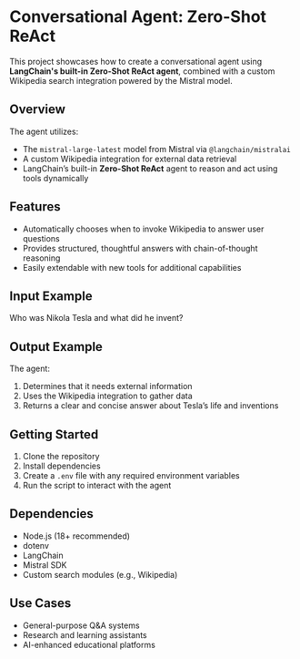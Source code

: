 

# Conversational Agent: Zero-Shot ReAct

This project showcases how to create a conversational agent using **LangChain's built-in Zero-Shot ReAct agent**, combined with a custom Wikipedia search integration powered by the Mistral model.

## Overview

The agent utilizes:

* The `mistral-large-latest` model from Mistral via `@langchain/mistralai`
* A custom Wikipedia integration for external data retrieval
* LangChain’s built-in **Zero-Shot ReAct** agent to reason and act using tools dynamically

## Features

* Automatically chooses when to invoke Wikipedia to answer user questions
* Provides structured, thoughtful answers with chain-of-thought reasoning
* Easily extendable with new tools for additional capabilities

## Input Example

Who was Nikola Tesla and what did he invent?

## Output Example

The agent:

1. Determines that it needs external information
2. Uses the Wikipedia integration to gather data
3. Returns a clear and concise answer about Tesla’s life and inventions

## Getting Started

1. Clone the repository
2. Install dependencies
3. Create a `.env` file with any required environment variables
4. Run the script to interact with the agent

## Dependencies

* Node.js (18+ recommended)
* dotenv
* LangChain
* Mistral SDK
* Custom search modules (e.g., Wikipedia)

## Use Cases

* General-purpose Q\&A systems
* Research and learning assistants
* AI-enhanced educational platforms


